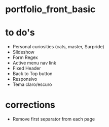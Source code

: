 # portfolio_front_basic

# to do's

- Personal curiosities (cats, master, Surpride)
- Slideshow
- Form Regex
- Active menu nav link
- Fixed Header
- Back to Top button
- Responsivo
- Tema claro/escuro

# corrections

- Remove first separator from each page